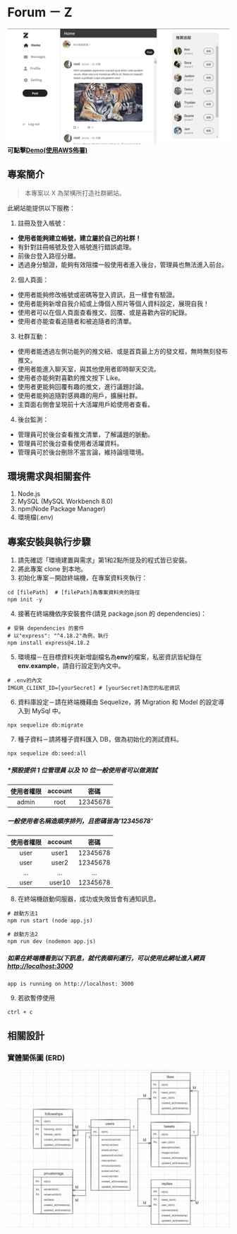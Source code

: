 # Forum － Z
![image](public/images/homepage.png)
**可點擊[Demo(使用AWS佈署)](http://z-dev.ap-northeast-1.elasticbeanstalk.com/signin)**

## 專案簡介
> 本專案以 X 為架構所打造社群網站。

此網站能提供以下服務：
1. 註冊及登入帳號：
  - **使用者能夠建立帳號，建立屬於自己的社群！**
  - 有針對註冊帳號及登入帳號進行錯誤處理。
  - 前後台登入路徑分離。
  - 透過身分驗證，能夠有效阻擋一般使用者進入後台，管理員也無法進入前台。
2. 個人頁面：
  - 使用者能夠修改帳號或密碼等登入資訊，且一樣會有驗證。
  - 使用者能夠新增自我介紹或上傳個人照片等個人資料設定，展現自我！
  - 使用者可以在個人頁面查看推文、回覆、或是喜歡內容的紀錄。
  - 使用者亦能查看追隨者和被追隨者的清單。
3. 社群互動：
  - 使用者能透過左側功能列的推文紐、或是首頁最上方的發文框，無時無刻發布推文。
  - 使用者能進入聊天室，與其他使用者即時聊天交流。
  - 使用者亦能夠對喜歡的推文按下 Like。
  - 使用者更能夠回覆有趣的推文，進行議題討論。
  - 使用者能夠追隨對感興趣的用戶，擴展社群。
  - 主頁面右側會呈現前十大活躍用戶給使用者查看。
4. 後台監測：
  - 管理員可於後台查看推文清單，了解議題的脈動。
  - 管理員可於後台查看使用者活躍資料。
  - 管理員可於後台刪除不當言論，維持論壇環境。

## 環境需求與相關套件
1. Node.js
2. MySQL (MySQL Workbench 8.0)
3. npm(Node Package Manager)
4. 環境檔(.env)

## 專案安裝與執行步驟
1. 請先確認「環境建置與需求」第1和2點所提及的程式皆已安裝。
2. 將此專案 clone 到本地。
3. 初始化專案－開啟終端機，在專案資料夾執行：
```
cd [filePath]  # [filePath]為專案資料夾的路徑
npm init -y
```
4. 接著在終端機依序安裝套件(請見 package.json 的 dependencies)：
```
# 安裝 dependencies 的套件
# 以"express": "^4.18.2"為例，執行
npm install express@4.18.2
```
5. 環境檔－在目標資料夾新增副檔名為**env**的檔案，私密資訊皆紀錄在**env.example**，請自行設定到內文中。
```
# .env的內文
IMGUR_CLIENT_ID=[yourSecret] # [yourSecret]為您的私密資訊
```
6. 資料庫設定－請在終端機藉由 Sequelize，將 Migration 和 Model 的設定導入到 MySql 中。
```
npx sequelize db:migrate
```
7. 種子資料－請將種子資料匯入 DB，做為初始化的測試資料。
```
npx sequelize db:seed:all
```
##### *預設提供 1 位管理員 以及 10 位一般使用者可以做測試
| 使用者權限 | account | 密碼 |
| :---: | :---: | :---: |
| admin | root | 12345678 |

##### 一般使用者名稱造順序排列，且密碼皆為'12345678'
| 使用者權限 | account | 密碼 |
| :---: | :---: | :---: |
| user | user1 | 12345678 |
| user | user2 | 12345678 |
| ... | ... | ... |
| user | user10 | 12345678 |

8. 在終端機啟動伺服器，成功或失敗皆會有通知訊息。
```
# 啟動方法1
npm run start (node app.js)
```
```
# 啟動方法2
npm run dev (nodemon app.js)
```
##### 如果在終端機看到以下訊息，就代表順利運行，可以使用此網址進入網頁[http://localhost:3000](http://localhost:3000)
```
app is running on http://localhost: 3000
```
9. 若欲暫停使用
```
ctrl + c
```

## 相關設計
### 實體關係圖 (ERD)
![image](public/images/ERD_z.png)